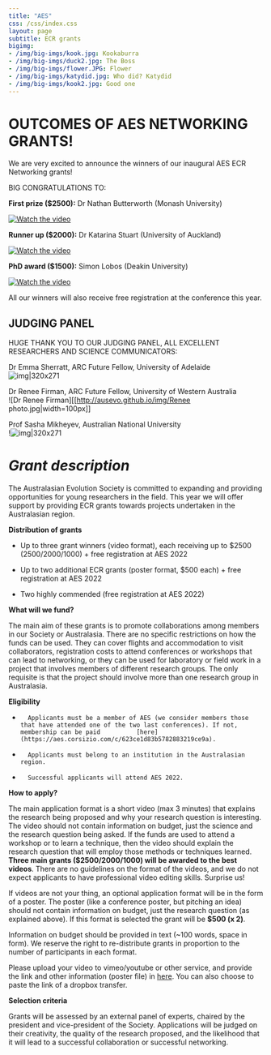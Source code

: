 ```yaml
---
title: "AES"
css: /css/index.css
layout: page
subtitle: ECR grants
bigimg:
- /img/big-imgs/kook.jpg: Kookaburra
- /img/big-imgs/duck2.jpg: The Boss
- /img/big-imgs/flower.JPG: Flower
- /img/big-imgs/katydid.jpg: Who did? Katydid
- /img/big-imgs/kook2.jpg: Good one
---
```


# OUTCOMES OF AES NETWORKING GRANTS!

We are very excited to announce the winners of our inaugural AES ECR Networking grants!

BIG CONGRATULATIONS TO:

**First prize ($2500):** Dr Nathan Butterworth (Monash University)

[![Watch the video](https://img.youtube.com/vi/Vb40BxNfiRg/maxresdefault.jpg)](https://youtu.be/Vb40BxNfiRg)

**Runner up ($2000):** Dr Katarina Stuart (University of Auckland)

[![Watch the video](https://vumbnail.com/720169058.jpg)](https://vimeo.com/720169058)

**PhD award ($1500):** Simon Lobos (Deakin University)

[![Watch the video](https://vumbnail.com/720677044.jpg)](https://vimeo.com/720677044)

All our winners will also receive free registration at the conference this year.

## JUDGING PANEL

HUGE THANK YOU TO OUR JUDGING PANEL, ALL EXCELLENT RESEARCHERS AND SCIENCE COMMUNICATORS:

Dr Emma Sherratt, ARC Future Fellow, University of Adelaide  
![img|320x271](hhttp://ausevo.github.io/img/Emma.jpg)

Dr Renee Firman, ARC Future Fellow, University of Western Australia  
![Dr Renee Firman][[http://ausevo.github.io/img/Renee photo.jpg|width=100px]]  

Prof Sasha Mikheyev, Australian National University  
!![img|320x271](hhttp://ausevo.github.io/img/Sasha.jpg)
 
# *Grant description*

The Australasian Evolution Society is committed to expanding and providing opportunities for young researchers in the field. This year we will offer support by providing ECR grants towards projects undertaken in the Australasian region. 
 
**Distribution of grants**
 
- Up to three grant winners (video format), each receiving up to $2500 (2500/2000/1000) + free registration at AES 2022

- Up to two additional ECR grants (poster format, $500 each) + free registration at AES 2022

- Two highly commended (free registration at AES 2022)
 
**What will we fund?**
 
The main aim of these grants is to promote collaborations among members in our Society or Australasia. There are no specific restrictions on how the funds can be used. They can cover flights and accommodation to visit collaborators, registration costs to attend conferences or workshops that can lead to networking, or they can be used for laboratory or field work in a project that involves members of different research groups. The only requisite is that the project should involve more than one research group in Australasia.
 
**Eligibility**
 
-       Applicants must be a member of AES (we consider members those that have attended one of the two last conferences). If not, membership can be paid          [here](https://aes.corsizio.com/c/623ce1d83b5782883219ce9a). 

-       Applicants must belong to an institution in the Australasian region.

-       Successful applicants will attend AES 2022.
 
**How to apply?**
 
The main application format is a short video (max 3 minutes) that explains the research being proposed and why your research question is interesting. The video should not contain information on budget, just the science and the research question being asked. If the funds are used to attend a workshop or to learn a technique, then the video should explain the research question that will employ those methods or techniques learned. **Three main grants ($2500/2000/1000) will be awarded to the best videos**. There are no guidelines on the format of the videos, and we do not expect applicants to have professional video editing skills. Surprise us!
 
If videos are not your thing, an optional application format will be in the form of a poster. The poster (like a conference poster, but pitching an idea) should not contain information on budget, just the research question (as explained above). If this format is selected the grant will be **$500 (x 2)**. 

Information on budget should be provided in text (~100 words, space in form). We reserve the right to re-distribute grants in proportion to the number of participants in each format. 
 
Please upload your video to vimeo/youtube or other service, and provide the link and other information (poster file) in [here](https://melbourneuni.au1.qualtrics.com/jfe/form/SV_8dnXWwPjB9qjWPY). You can also choose to paste the link of a dropbox transfer. 
 
**Selection criteria**
 
Grants will be assessed by an external panel of experts, chaired by the president and vice-president of the Society. Applications will be judged on their creativity, the quality of the research proposed, and the likelihood that it will lead to a successful collaboration or successful networking.  
